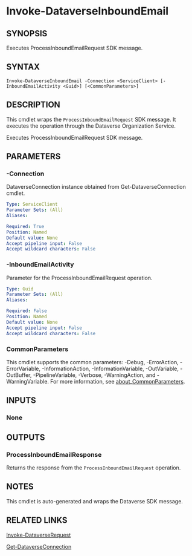 # Invoke-DataverseInboundEmail

## SYNOPSIS
Executes ProcessInboundEmailRequest SDK message.

## SYNTAX

```
Invoke-DataverseInboundEmail -Connection <ServiceClient> [-InboundEmailActivity <Guid>] [<CommonParameters>]
```

## DESCRIPTION

This cmdlet wraps the `ProcessInboundEmailRequest` SDK message. It executes the operation through the Dataverse Organization Service.

Executes ProcessInboundEmailRequest SDK message.

## PARAMETERS

### -Connection
DataverseConnection instance obtained from Get-DataverseConnection cmdlet.

```yaml
Type: ServiceClient
Parameter Sets: (All)
Aliases:

Required: True
Position: Named
Default value: None
Accept pipeline input: False
Accept wildcard characters: False
```
### -InboundEmailActivity
Parameter for the ProcessInboundEmailRequest operation.

```yaml
Type: Guid
Parameter Sets: (All)
Aliases:

Required: False
Position: Named
Default value: None
Accept pipeline input: False
Accept wildcard characters: False
```
### CommonParameters
This cmdlet supports the common parameters: -Debug, -ErrorAction, -ErrorVariable, -InformationAction, -InformationVariable, -OutVariable, -OutBuffer, -PipelineVariable, -Verbose, -WarningAction, and -WarningVariable. For more information, see [about_CommonParameters](http://go.microsoft.com/fwlink/?LinkID=113216).

## INPUTS

### None

## OUTPUTS

### ProcessInboundEmailResponse

Returns the response from the `ProcessInboundEmailRequest` operation.

## NOTES

This cmdlet is auto-generated and wraps the Dataverse SDK message.

## RELATED LINKS

[Invoke-DataverseRequest](Invoke-DataverseRequest.md)

[Get-DataverseConnection](Get-DataverseConnection.md)
